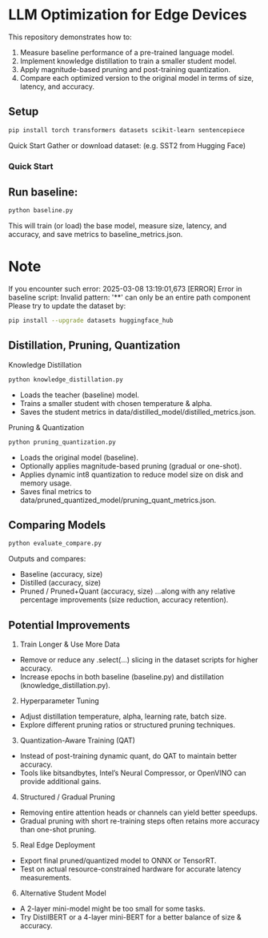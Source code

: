 # LLM Optimization for Edge Devices

This repository demonstrates how to:
1. Measure baseline performance of a pre-trained language model.
2. Implement knowledge distillation to train a smaller student model.
3. Apply magnitude-based pruning and post-training quantization.
4. Compare each optimized version to the original model in terms of size, latency, and accuracy.

## Setup

```bash
pip install torch transformers datasets scikit-learn sentencepiece
```

Quick Start
Gather or download dataset: (e.g. SST2 from Hugging Face)

### Quick Start

## Run baseline:

```bash
python baseline.py
```

This will train (or load) the base model, measure size, latency, and accuracy, and save metrics to baseline_metrics.json.

# Note
If you encounter such error:
2025-03-08 13:19:01,673 [ERROR] Error in baseline script: Invalid pattern: '**' can only be an entire path component
Please try to update the dataset by:

```bash
pip install --upgrade datasets huggingface_hub
```

## Distillation, Pruning, Quantization
Knowledge Distillation

```bash
python knowledge_distillation.py
```

- Loads the teacher (baseline) model.
- Trains a smaller student with chosen temperature & alpha.
- Saves the student metrics in data/distilled_model/distilled_metrics.json.


Pruning & Quantization

```bash
python pruning_quantization.py
```

- Loads the original model (baseline).
- Optionally applies magnitude-based pruning (gradual or one-shot).
- Applies dynamic int8 quantization to reduce model size on disk and memory usage.
- Saves final metrics to data/pruned_quantized_model/pruning_quant_metrics.json.

## Comparing Models

```bash
python evaluate_compare.py
```

Outputs and compares:

- Baseline (accuracy, size)
- Distilled (accuracy, size)
- Pruned / Pruned+Quant (accuracy, size)
…along with any relative percentage improvements (size reduction, accuracy retention).

## Potential Improvements

1. Train Longer & Use More Data
- Remove or reduce any .select(...) slicing in the dataset scripts for higher accuracy.
- Increase epochs in both baseline (baseline.py) and distillation (knowledge_distillation.py).

2. Hyperparameter Tuning
- Adjust distillation temperature, alpha, learning rate, batch size.
- Explore different pruning ratios or structured pruning techniques.

3. Quantization-Aware Training (QAT)
- Instead of post-training dynamic quant, do QAT to maintain better accuracy.
- Tools like bitsandbytes, Intel’s Neural Compressor, or OpenVINO can provide additional gains.

4. Structured / Gradual Pruning
- Removing entire attention heads or channels can yield better speedups.
- Gradual pruning with short re-training steps often retains more accuracy than one-shot pruning.

5. Real Edge Deployment
- Export final pruned/quantized model to ONNX or TensorRT.
- Test on actual resource-constrained hardware for accurate latency measurements.

6. Alternative Student Model
- A 2-layer mini-model might be too small for some tasks.
- Try DistilBERT or a 4-layer mini-BERT for a better balance of size & accuracy.
